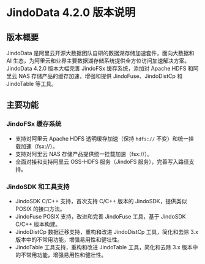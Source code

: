 # JindoData 4.2.0 版本说明

## 版本概要
JindoData 是阿里云开源大数据团队自研的数据湖存储加速套件，面向大数据和 AI 生态，为阿里云和业界主要数据湖存储系统提供全方位访问加速解决方案。
JindoData 4.2.0 版本大幅完善 JindoFSx 缓存系统，添加对 Apache HDFS 和阿里云 NAS 存储产品的缓存加速，增强和提供 JindoFuse、JindoDistCp 和JindoTable 等工具。

## 主要功能

### JindoFSx 缓存系统
- 支持对阿里云 Apache HDFS 透明缓存加速（保持 `hdfs://` 不变）和统一挂载加速（fsx://）。
- 支持对阿里云 NAS 存储产品提供统一挂载加速（fsx://）。
- 全面对接和支持阿里云 OSS-HDFS 服务（JindoFS 服务），完善写入路径支持。

### JindoSDK 和工具支持
- JindoSDK C/C++ 支持，首次支持 C/C++ 版本的 JindoSDK，提供类似 POSIX 的接口方法。
- JindoFuse POSIX 支持，改进和完善 JindoFuse 工具，基于 JindoSDK C/C++ 版本构建。
- JindoDistCp 数据迁移支持，重构和改进 JindoDistCp 工具，简化和去除 3.x 版本中的不常用功能，增强易用性和健壮性。
- JindoTable 工具支持，重构和改进 JindoTable 工具，简化和去除 3.x 版本中的不常用功能，增强易用性和健壮性。
